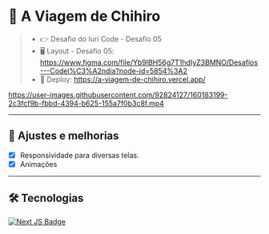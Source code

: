  # 👻 A Viagem de Chihiro
> - 👉 Desafio do Iuri Code - Desafio 05
> - 🖥️ Layout - Desafio 05: https://www.figma.com/file/Yb9IBH56g7T1hdIyZ3BMNO/Desafios---Codel%C3%A2ndia?node-id=5854%3A2
> - 🔗 Deploy: https://a-viagem-de-chihiro.vercel.app/



https://user-images.githubusercontent.com/92824127/160183199-2c3fcf9b-fbbd-4394-b625-155a7f0b3c8f.mp4



---
## 📌 Ajustes e melhorias

- [x] Responsividade para diversas telas.
- [x] Animações

--- 
## :hammer_and_wrench: Tecnologias

<div align="left">
  <a href="https://nextjs.org/" target="_blank">
    <img src="https://img.shields.io/badge/Next-black?style=for-the-badge&logo=next.js&logoColor=white" alt="Next JS Badge"/>
  </a>
  

